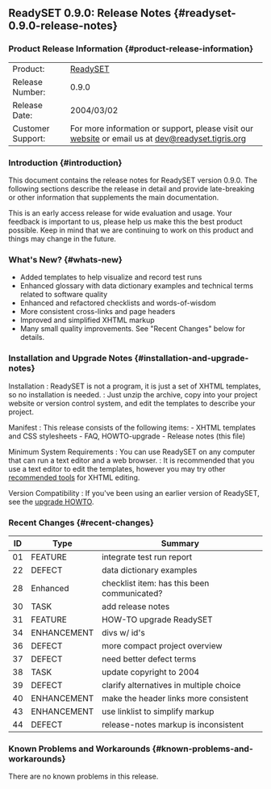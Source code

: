 ReadySET 0.9.0: Release Notes {#readyset-0.9.0-release-notes}
-----------------------------

### Product Release Information {#product-release-information}

|                   |                                                                                                                                   |
|-------------------|-----------------------------------------------------------------------------------------------------------------------------------|
| Product:          | [ReadySET](http://readyset.tigris.org/)                                                                                           |
| Release Number:   | 0.9.0                                                                                                                             |
| Release Date:     | 2004/03/02                                                                                                                        |
| Customer Support: | For more information or support, please visit our [website](http://readyset.tigris.org/) or email us at <dev@readyset.tigris.org> |

### Introduction {#introduction}

This document contains the release notes for ReadySET version 0.9.0. The
following sections describe the release in detail and provide
late-breaking or other information that supplements the main
documentation.

This is an early access release for wide evaluation and usage. Your
feedback is important to us, please help us make this the best product
possible. Keep in mind that we are continuing to work on this product
and things may change in the future.

### What's New? {#whats-new}

-   Added templates to help visualize and record test runs
-   Enhanced glossary with data dictionary examples and technical terms
    related to software quality
-   Enhanced and refactored checklists and words-of-wisdom
-   More consistent cross-links and page headers
-   Improved and simplified XHTML markup
-   Many small quality improvements. See "Recent Changes" below
    for details.

### Installation and Upgrade Notes {#installation-and-upgrade-notes}

Installation
:   ReadySET is not a program, it is just a set of XHTML templates, so
    no installation is needed.
:   Just unzip the archive, copy into your project website or version
    control system, and edit the templates to describe your project.

Manifest
:   This release consists of the following items:
    -   XHTML templates and CSS stylesheets
    -   FAQ, HOWTO-upgrade
    -   Release notes (this file)

Minimum System Requirements
:   You can use ReadySET on any computer that can run a text editor and
    a web browser.
:   It is recommended that you use a text editor to edit the templates,
    however you may try other [recommended
    tools](http://readyset.tigris.org/docs/recommended-tools.html) for
    XHTML editing.

Version Compatibility
:   If you've been using an earlier version of ReadySET, see the
    [upgrade HOWTO](http://readyset.tigris.org/docs/HOWTO-upgrade.html).

### Recent Changes {#recent-changes}

| ID  | Type        | Summary                                     |
|-----|-------------|---------------------------------------------|
| 01  | FEATURE     | integrate test run report                   |
| 22  | DEFECT      | data dictionary examples                    |
| 28  | Enhanced    | checklist item: has this been communicated? |
| 30  | TASK        | add release notes                           |
| 31  | FEATURE     | HOW-TO upgrade ReadySET                     |
| 34  | ENHANCEMENT | divs w/ id's                                |
| 36  | DEFECT      | more compact project overview               |
| 37  | DEFECT      | need better defect terms                    |
| 38  | TASK        | update copyright to 2004                    |
| 39  | DEFECT      | clarify alternatives in multiple choice     |
| 40  | ENHANCEMENT | make the header links more consistent       |
| 43  | ENHANCEMENT | use linklist to simplify markup             |
| 44  | DEFECT      | release-notes markup is inconsistent        |

### Known Problems and Workarounds {#known-problems-and-workarounds}

There are no known problems in this release.
